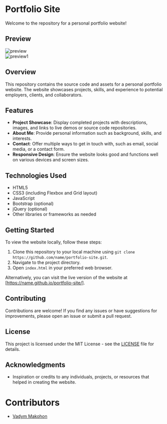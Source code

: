 # Portfolio Site

Welcome to the repository for a personal portfolio website!

## Preview

![preview](https://github.com/user-attachments/assets/63acd0f9-6094-48ff-913b-f3d9b89d42c3) <br> ![preview1](https://github.com/user-attachments/assets/30cd98a5-9502-478c-a7e2-3e30ec1313e2)


## Overview

This repository contains the source code and assets for a personal portfolio website. The website showcases projects, skills, and experience to potential employers, clients, and collaborators.

## Features

- **Project Showcase**: Display completed projects with descriptions, images, and links to live demos or source code repositories.
- **About Me**: Provide personal information such as background, skills, and interests.
- **Contact**: Offer multiple ways to get in touch with, such as email, social media, or a contact form.
- **Responsive Design**: Ensure the website looks good and functions well on various devices and screen sizes.

## Technologies Used

- HTML5
- CSS3 (including Flexbox and Grid layout)
- JavaScript
- Bootstrap (optional)
- jQuery (optional)
- Other libraries or frameworks as needed

## Getting Started

To view the website locally, follow these steps:

1. Clone this repository to your local machine using `git clone https://github.com/name/portfolio-site.git`.
2. Navigate to the project directory.
3. Open `index.html` in your preferred web browser.

Alternatively, you can visit the live version of the website at [https://name.github.io/portfolio-site/].

## Contributing

Contributions are welcome! If you find any issues or have suggestions for improvements, please open an issue or submit a pull request.

## License

This project is licensed under the MIT License - see the [LICENSE](LICENSE) file for details.

## Acknowledgments

- Inspiration or credits to any individuals, projects, or resources that helped in creating the website.

# Contributors
- [Vadym Makohon](https://github.com/VadymMakohon)
